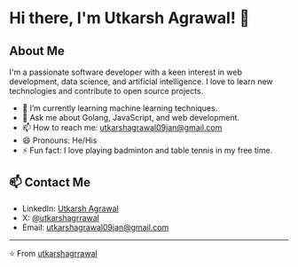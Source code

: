 # Hi there, I'm Utkarsh Agrawal! 👋

## About Me

I'm a passionate software developer with a keen interest in web development, data science, and artificial intelligence. I love to learn new technologies and contribute to open source projects. 

- 🌱 I’m currently learning machine learning techniques.
- 💬 Ask me about Golang, JavaScript, and web development.
- 📫 How to reach me: [utkarshagrawal09jan@gmail.com](mailto:utkarshagrawal09jan@gmail.com)
- 😄 Pronouns: He/His
- ⚡ Fun fact: I love playing badminton and table tennis in my free time.

## 📫 Contact Me

- LinkedIn: [Utkarsh Agrawal]([https://www.linkedin.com/in/utkarshagrawal/](https://in.linkedin.com/in/utkarsh-agrawal-a7a756200))
- X: [@utkarshagrrawal](https://x.com/utkarshagrrawal)
- Email: [utkarshagrawal09jan@gmail.com](mailto:utkarshagrawal09jan@gmail.com)

---

⭐️ From [utkarshagrrawal](https://github.com/utkarshagrrawal)
